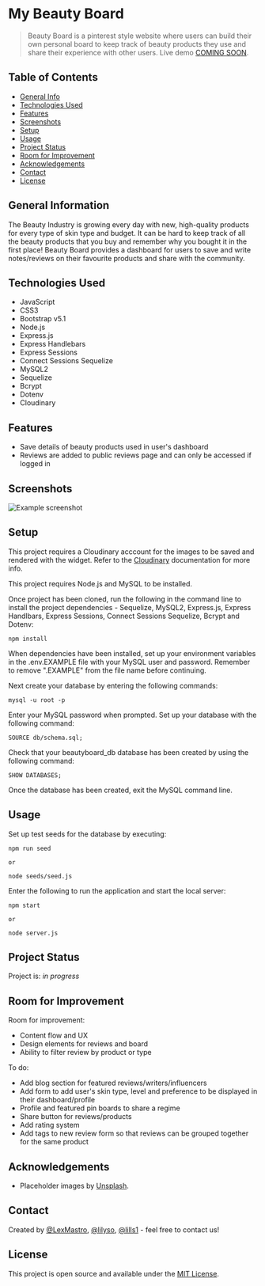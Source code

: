 # My Beauty Board

> Beauty Board is a pinterest style website where users can build their own personal board to keep track of beauty products they use and share their experience with other users.
> Live demo [COMING SOON](https://www.example.com). 

## Table of Contents

- [General Info](#general-information)
- [Technologies Used](#technologies-used)
- [Features](#features)
- [Screenshots](#screenshots)
- [Setup](#setup)
- [Usage](#usage)
- [Project Status](#project-status)
- [Room for Improvement](#room-for-improvement)
- [Acknowledgements](#acknowledgements)
- [Contact](#contact)
- [License](#license)

## General Information

The Beauty Industry is growing every day with new, high-quality products for every type of skin type and budget. It can be hard to keep track of all the beauty products that you buy and remember why you bought it in the first place! Beauty Board provides a dashboard for users to save and write notes/reviews on their favourite products and share with the community.

## Technologies Used

- JavaScript
- CSS3
- Bootstrap v5.1
- Node.js
- Express.js
- Express Handlebars
- Express Sessions
- Connect Sessions Sequelize 
- MySQL2
- Sequelize
- Bcrypt
- Dotenv
- Cloudinary

## Features

- Save details of beauty products used in user's dashboard
- Reviews are added to public reviews page and can only be accessed if logged in

## Screenshots

![Example screenshot](./img/screenshot.png)

## Setup

This project requires a Cloudinary acccount for the images to be saved and rendered with the widget. Refer to the [Cloudinary](https://cloudinary.com/documentation/upload_widget#crop_and_folder) documentation for more info. 

This project requires Node.js and MySQL to be installed.

Once project has been cloned, run the following in the command line to install the project dependencies - Sequelize, MySQL2, Express.js, Express Handlbars, Express Sessions, Connect Sessions Sequelize, Bcrypt and Dotenv:

```
npm install
```

When dependencies have been installed, set up your environment variables in the .env.EXAMPLE file with your MySQL user and password. Remember to remove ".EXAMPLE" from the file name before continuing.

Next create your database by entering the following commands:

```
mysql -u root -p
```

Enter your MySQL password when prompted. Set up your database with the following command:

```
SOURCE db/schema.sql;
```

Check that your beautyboard_db database has been created by using the following command:

```
SHOW DATABASES;
```

Once the database has been created, exit the MySQL command line.

## Usage

Set up test seeds for the database by executing:

```
npm run seed

or

node seeds/seed.js
```

Enter the following to run the application and start the local server:

```
npm start

or

node server.js
```

## Project Status

Project is: _in progress_

## Room for Improvement

Room for improvement:

- Content flow and UX
- Design elements for reviews and board
- Ability to filter review by product or type

To do:

- Add blog section for featured reviews/writers/influencers
- Add form to add user's skin type, level and preference to be displayed in their dashboard/profile
- Profile and featured pin boards to share a regime
- Share button for reviews/products
- Add rating system
- Add tags to new review form so that reviews can be grouped together for the same product


## Acknowledgements

- Placeholder images by [Unsplash](https://unsplash.com/).

## Contact

Created by [@LexMastro](https://github.com/LexMastro), [@lilyso](https://github.com/lilyso), [@lills1](https://github.com/lills1) - feel free to contact us!

## License
This project is open source and available under the [MIT License](LICENSE).
